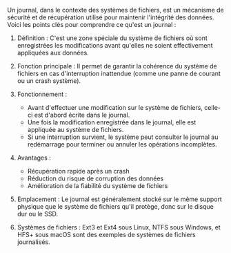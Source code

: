 Un journal, dans le contexte des systèmes de fichiers, est un mécanisme de sécurité et de récupération utilisé pour maintenir l'intégrité des données. Voici les points clés pour comprendre ce qu'est un journal :

1. Définition : C'est une zone spéciale du système de fichiers où sont enregistrées les modifications avant qu'elles ne soient effectivement appliquées aux données.
2. Fonction principale : Il permet de garantir la cohérence du système de fichiers en cas d'interruption inattendue (comme une panne de courant ou un crash système).
3. Fonctionnement :
    
    - Avant d'effectuer une modification sur le système de fichiers, celle-ci est d'abord écrite dans le journal.
    - Une fois la modification enregistrée dans le journal, elle est appliquée au système de fichiers.
    - Si une interruption survient, le système peut consulter le journal au redémarrage pour terminer ou annuler les opérations incomplètes.
    
4. Avantages :
    
    - Récupération rapide après un crash
    - Réduction du risque de corruption des données
    - Amélioration de la fiabilité du système de fichiers
    
5. Emplacement : Le journal est généralement stocké sur le même support physique que le système de fichiers qu'il protège, donc sur le disque dur ou le SSD.
6. Systèmes de fichiers : Ext3 et Ext4 sous Linux, NTFS sous Windows, et HFS+ sous macOS sont des exemples de systèmes de fichiers journalisés.